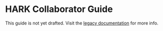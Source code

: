 # HARK Collaborator Guide

This guide is not yet drafted. Visit the [legacy documentation](https://github.com/econ-ark/HARK/tree/master/Documentation) for more info.